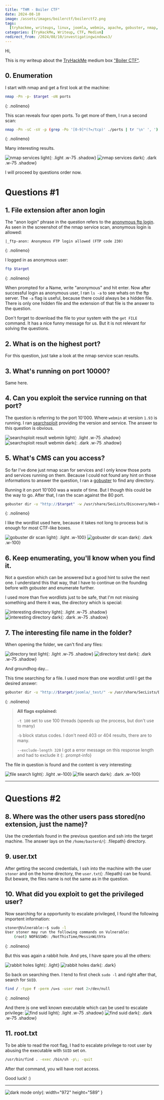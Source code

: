 ```yaml
---
title: "THM - Boiler CTF"
date: 2024-08-10
image: /assets/images/boilerctf/boilerctf2.png
tags:
  [tryhackme, writeups, linux, joomla, webmin, apache, gobuster, nmap, suid]
categories: [TryHackMe, Writeup, CTF, Medium]
redirect_from: /2024/08/10/investigatingwindows3/
---
```


Hi,

This is my writeup about the [TryHackMe](https://tryhackme.com) medium box ["Boiler CTF"](https://tryhackme.com/r/room/boilerctf2).

## 0. Enumeration

I start with nmap and get a first look at the machine:

```bash
nmap -Pn -p- $target -oN ports
```
{: .nolineno}

This scan reveals four open ports. To get more of them, I run a second scan:
```bash
nmap -Pn -sC -sV -p (grep -Po '[0-9]*(?=/tcp)' ./ports | tr '\n' ', ') $target -oN services
```
{: .nolineno}

Many interesting results.

![nmap services light](/assets/images/boilerctf/nmap_services_light.png){: .light .w-75 .shadow}
![nmap services dark](/assets/images/boilerctf/nmap_services_dark.png){: .dark .w-75 .shadow}

I will proceed by questions order now.

# Questions #1

## 1. File extension after anon login

The "anon login" phrase in the question refers to the [anonymous ftp login](https://book.hacktricks.xyz/network-services-pentesting/pentesting-ftp#anonymous-login).
As seen in the screenshot of the nmap service scan, anonymous login is allowed:
```
|_ftp-anon: Anonymous FTP login allowed (FTP code 230)
```
{: .nolineno}

I logged in as anonymous user:
```bash
ftp $target
```
{: .nolineno}

When prompted for a Name, write "anonymous" and hit enter. Now after successful login as anonymous user, I ran `ls -a` to see whats on the ftp server. The `-a` flag is useful, because there could always be a hidden file.
There is only one hidden file and the extension of that file is the answer to the question.

Don't forget to download the file to your system with the `get FILE` command. It has a nice funny message for us.
But it is not relevant for solving the questions.

## 2. What is on the highest port?

For this question, just take a look at the nmap service scan results.

## 3. What's running on port 10000?

Same here.

## 4. Can you exploit the service running on that port?

The question is referring to the port 10'000. Where `webmin` at version `1.93` is running.
I ran [searchsploit]() providing the version and service. The answer to this question is obvious.

![searchsploit result webmin light](/assets/images/boilerctf/exploits_webmin_light.png){: .light .w-75 .shadow}
![searchsploit result webmin dark](/assets/images/boilerctf/exploits_webmin_dark.png){: .dark .w-75 .shadow}

## 5. What's CMS can you access?

So far I've done just nmap scan for services and I only know those ports and services running on them. Because I could not found any hint on those informations to answer the question, I ran a [gobuster](https://github.com/OJ/gobuster) to find any directory.

Running it on port 10'000 was a waste of time. But I though this could be the way to go. After that, I ran the scan against the 80 port.

```bash
gobuster dir -u "http://$target" -w /usr/share/SecLists/Discovery/Web-Content/directory-list-2.3-medium.txt -o dirs
```
{: .nolineno}

I like the wordlist used here, because it takes not long to process but is enough for most CTF-like boxes.

![gobuster dir scan light](/assets/images/boilerctf/gobuster_result_light.png){: .light .w-100}
![gobuster dir scan dark](/assets/images/boilerctf/gobuster_result_dark.png){: .dark .w-100}

## 6. Keep enumerating, you'll know when you find it.

Not a question which can be answered but a good hint to solve the next one.
I understand this that way, that I have to continue on the founding before with gobuster and enumerate further.

I used more than five wordlists just to be safe, that I'm not missing something and there it was, the directory which is special:

![interesting directory light](/assets/images/boilerctf/interesting_dir_light.png){: .light .w-75 .shadow}
![interesting directory dark](/assets/images/boilerctf/interesting_dir_dark.png){: .dark .w-75 .shadow}

## 7. The interesting file name in the folder?

When opening the folder, we can't find any files:

![directory test light](/assets/images/boilerctf/test_directory_light.png){: .light .w-75 .shadow}
![directory test dark](/assets/images/boilerctf/test_directory_dark.png){: .dark .w-75 .shadow}

And groundhog day...

This time searching for a file. I used more than one wordlist until I get the desired answer:

```bash
gobuster dir -u "http://$target/joomla/_test/" -w /usr/share/SecLists/Discovery/Web-Content/raft-large-files.txt -o joomla_test_files -t 100 -b 403,404 --exclude-length 320
```
{: .nolineno}

> **All flags explained:**
>
> `-t 100` set to use 100 threads (speeds up the process, but don't use to many)
>
> `-b` block status codes. I don't need 403 or 404 results, there are to many.
>
> `--exclude-length 320` I got a error message on this response length and had to exclude it
{: .prompt-info}

The file in question is found and the content is very interesting:

![file search light](/assets/images/boilerctf/gobuster_filesearch_light.png){: .light .w-100}
![file search dark](/assets/images/boilerctf/gobuster_filesearch_dark.png){: .dark .w-100}

---

# Questions #2

## 8. Where was the other users pass stored(no extension, just the name)?

Use the credentials found in the previous question and ssh into the target machine.
The answer lays on the `/home/basterd/`{: .filepath} directory.

## 9. user.txt

After getting the second credentials, I ssh into the machine with the user `stoner` and on the home directory, the `user.txt`{: .filepath} can be found. But beware, the files name is not the same as in the question.

## 10. What did you exploit to get the privileged user?

Now searching for a opportunity to escalate privileged, I found the following importent information:
```bash
stoner@Vulnerable:~$ sudo -l
User stoner may run the following commands on Vulnerable:
    (root) NOPASSWD: /NotThisTime/MessinWithYa
```
{: .nolineno}

But this was again a rabbit hole. And yes, I have spare you all the others:

![rabbit holes light](/assets/images/boilerctf/rabbitholes_light.png){: .light}
![rabbit holes dark](/assets/images/boilerctf/rabbitholes_dark.png){: .dark}

So back on searching then. I tend to first check `sudo -l` and right after that, search for `SUID`.
```bash
find / -type f -perm /u=s -user root 2>/dev/null
```
{: .nolineno}

And there is one well known executable which can be used to escalate privilege:
![find suid light](/assets/images/boilerctf/find_suid_light.png){: .light .w-75 .shadow}
![find suid dark](/assets/images/boilerctf/find_suid_dark.png){: .dark .w-75 .shadow}


## 11. root.txt

To be able to read the root flag, I had to escalate privilege to root user by abusing the executable with `SUID` set on.

```bash
/usr/bin/find . -exec /bin/sh -p\; -quit
```

After that command, you will have root access.


Good luck! :)

---

![dark mode only](/assets/images/darksoulsMeme.png){: width="972" height="589" }
